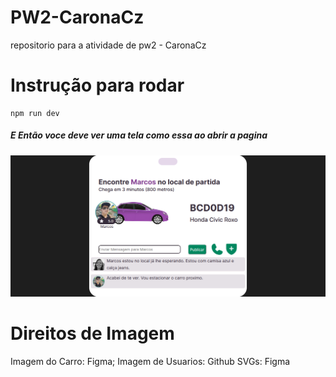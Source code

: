 # PW2-CaronaCz
repositorio para a atividade de pw2 - CaronaCz

# Instrução para rodar
```
npm run dev
```
<h5> E Então voce deve ver uma tela como essa ao abrir a pagina </h5>

![Descrição da imagem](https://github.com/Marcos-IFPB-Projects/PW2-CaronaCz/blob/main/Print.png)

# Direitos de Imagem
Imagem do Carro: Figma; 
Imagem de Usuarios: Github
SVGs: Figma
